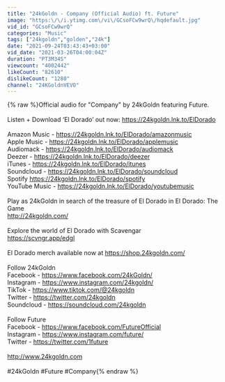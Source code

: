 ```yaml
---
title: "24kGoldn - Company (Official Audio) ft. Future"
image: "https:\/\/i.ytimg.com\/vi\/GCsoFCw9wrQ\/hqdefault.jpg"
vid_id: "GCsoFCw9wrQ"
categories: "Music"
tags: ["24kgoldn","golden","24k"]
date: "2021-09-24T03:43:43+03:00"
vid_date: "2021-03-26T04:00:04Z"
duration: "PT3M34S"
viewcount: "4002442"
likeCount: "82610"
dislikeCount: "1280"
channel: "24KGoldnVEVO"
---
```

{% raw %}Official audio for &quot;Company&quot; by 24kGoldn featuring Future.<br /><br />Listen + Download ‘El Dorado’ out now: <a rel="nofollow" target="blank" href="https://24kgoldn.lnk.to/ElDorado">https://24kgoldn.lnk.to/ElDorado</a><br /><br />Amazon Music - <a rel="nofollow" target="blank" href="https://24kgoldn.lnk.to/ElDorado/amazonmusic">https://24kgoldn.lnk.to/ElDorado/amazonmusic</a><br />Apple Music - <a rel="nofollow" target="blank" href="https://24kgoldn.lnk.to/ElDorado/applemusic">https://24kgoldn.lnk.to/ElDorado/applemusic</a><br />Audiomack - <a rel="nofollow" target="blank" href="https://24kgoldn.lnk.to/ElDorado/audiomack">https://24kgoldn.lnk.to/ElDorado/audiomack</a><br />Deezer - <a rel="nofollow" target="blank" href="https://24kgoldn.lnk.to/ElDorado/deezer">https://24kgoldn.lnk.to/ElDorado/deezer</a><br />iTunes - <a rel="nofollow" target="blank" href="https://24kgoldn.lnk.to/ElDorado/itunes">https://24kgoldn.lnk.to/ElDorado/itunes</a><br />Soundcloud - <a rel="nofollow" target="blank" href="https://24kgoldn.lnk.to/ElDorado/soundcloud">https://24kgoldn.lnk.to/ElDorado/soundcloud</a><br />Spotify <a rel="nofollow" target="blank" href="https://24kgoldn.lnk.to/ElDorado/spotify">https://24kgoldn.lnk.to/ElDorado/spotify</a><br />YouTube Music - <a rel="nofollow" target="blank" href="https://24kgoldn.lnk.to/ElDorado/youtubemusic">https://24kgoldn.lnk.to/ElDorado/youtubemusic</a><br /><br />Play as 24kGoldn in search of the treasure of El Dorado in El Dorado: The Game <br /><a rel="nofollow" target="blank" href="http://24kgoldn.com/">http://24kgoldn.com/</a><br /><br />Explore the world of El Dorado with Scavengar<br /><a rel="nofollow" target="blank" href="https://scvngr.app/edgl">https://scvngr.app/edgl</a><br /><br />El Dorado merch available now at <a rel="nofollow" target="blank" href="https://shop.24kgoldn.com/">https://shop.24kgoldn.com/</a><br /><br />Follow 24kGoldn <br />Facebook - <a rel="nofollow" target="blank" href="https://www.facebook.com/24kGoldn/​">https://www.facebook.com/24kGoldn/​</a><br />Instagram - <a rel="nofollow" target="blank" href="https://www.instagram.com/24kgoldn/​">https://www.instagram.com/24kgoldn/​</a><br />TikTok - <a rel="nofollow" target="blank" href="https://www.tiktok.com/@24kgoldn​">https://www.tiktok.com/@24kgoldn​</a><br />Twitter - <a rel="nofollow" target="blank" href="https://twitter.com/24kgoldn​">https://twitter.com/24kgoldn​</a><br />Soundcloud - <a rel="nofollow" target="blank" href="https://soundcloud.com/24kgoldn">https://soundcloud.com/24kgoldn</a><br /><br />Follow Future<br />Facebook - <a rel="nofollow" target="blank" href="https://www.facebook.com/FutureOfficial">https://www.facebook.com/FutureOfficial</a><br />Instagram - <a rel="nofollow" target="blank" href="https://www.instagram.com/future/">https://www.instagram.com/future/</a><br />Twitter - <a rel="nofollow" target="blank" href="https://twitter.com/1future">https://twitter.com/1future</a><br /><br /><a rel="nofollow" target="blank" href="http://www.24kgoldn.com">http://www.24kgoldn.com</a> <br /><br />#24kGoldn #Future #Company{% endraw %}
